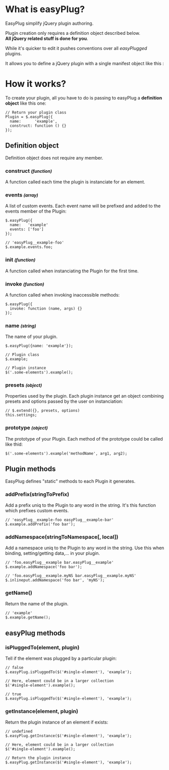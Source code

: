 # What is easyPlug?

EasyPlug simplify jQuery plugin authoring.

Plugin creation only requires a definition object described below.  
**All jQuery related stuff is done for you**.

While it's quicker to edit it pushes conventions over all *easyPlugged* plugins.

It allows you to define a jQuery plugin with a single manifest object like this :

# How it works?

To create your plugin, all you have to do is passing to easyPlug a **definition object** like this one:

```
// Return your plugin class
Plugin = $.easyPlug({
  name:      'example',
  construct: function () {}
});
```

## Definition object

Definition object does not require any member.

### construct *<small>(function)</small>*

A function called each time the plugin is instanciate for an element.

### events *<small>(array)</small>*

A list of custom events. Each event name will be prefixed and added to the events member of the Plugin:

```
$.easyPlug({
  name:   'example'
  events: ['foo']
});

// 'easyPlug__example-foo'
$.example.events.foo;
```

### init *<small>(function)</small>*

A function called when instanciating the Plugin for the first time.

### invoke *<small>(function)</small>*

A function called when invoking inaccessible methods:

```
$.easyPlug({
  invoke: function (name, args) {}
});
```

### name *<small>(string)</small>*

The name of your plugin.

```
$.easyPlug({name: 'example'});

// Plugin class
$.example;

// Plugin instance
$('.some-elements').example();
```

### presets *<small>(object)</small>*

Properties used by the plugin. Each plugin instance get an object combining presets and options passed by the user on instanciation:

```
// $.extend({}, presets, options)
this.settings;
```

### prototype *<small>(object)</small>*

The prototype of your Plugin. Each method of the prototype could be called like thid:

```
$('.some-elements').example('methodName', arg1, arg2);
```


## Plugin methods

EasyPlug defines "static" methods to each Plugin it generates.

### addPrefix(stringToPrefix)

Add a prefix uniq to the Plugin to any word in the string. It's this function which prefixes custom events.

```
// 'easyPlug__example-foo easyPlug__example-bar'
$.example.addPrefix('foo bar');
```

### addNamespace(stringToNamespace[, local])

Add a namespace uniq to the Plugin to any word in the string. Use this when binding, setting/getting data,… in your plugin.

```
// 'foo.easyPlug__example bar.easyPlug__example'
$.example.addNamespace('foo bar');

// 'foo.easyPlug__example.myNS bar.easyPlug__example.myNS'
$.inlineput.addNamespace('foo bar', 'myNS');
```

### getName()

Return the name of the plugin.

```
// 'example'
$.example.getName();
```

## easyPlug methods

### isPluggedTo(element, plugin)

Tell if the element was plugged by a particular plugin:

```
// false
$.easyPlug.isPluggedTo($('#single-element'), 'example');

// Here, element could be in a larger collection
$('#single-element').example();

// true
$.easyPlug.isPluggedTo($('#single-element'), 'example');
```

### getInstance(element, plugin)

Return the plugin instance of an element if exists:

```
// undefined
$.easyPlug.getInstance($('#single-element'), 'example');

// Here, element could be in a larger collection
$('#single-element').example();

// Return the plugin instance
$.easyPlug.getInstance($('#single-element'), 'example');
```
